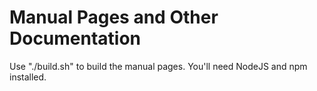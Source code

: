 Manual Pages and Other Documentation
=====

Use "./build.sh" to build the manual pages. You'll need NodeJS and npm installed.
